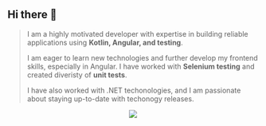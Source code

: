 ## Hi there 👋

> I am a highly motivated developer with expertise in building reliable applications using **Kotlin, Angular, and testing**.
>
> I am eager to learn new technologies and further develop my frontend skills, especially in Angular. I have worked with **Selenium testing** and created diveristy of **unit tests**.
> 
> I have also worked with .NET techonologies, and I am passionate about staying up-to-date with techonogy releases.
<p align="center">
<a href="https://skillicons.dev">
<img src="https://skillicons.dev/icons?i=kotlin,java,dotnet,angular" />
</a>
</p>
